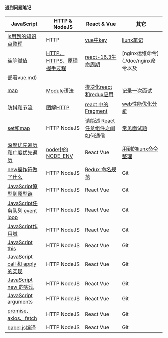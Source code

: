 #### 遇到问题笔记
<!-- + [js用到的知识点整理](https://github.com/Composur/resume/blob/master/blog/js.md)
+ [vue中key](./doc/2019-04-16.md)
+ [连等赋值](./doc/2019-04-17.md)
+ [map](./doc/2019-04-18.md)
+ [防抖和节流](./doc/2019-04-19.md)
+ [set和map](./doc/2019-04-22.md)
+ [深度优先遍历和广度优先遍历](./doc/2019-04-25.md)
+ [请简述 React 任意组件之间如何通信](./doc/2019-04-30.md)
+ [new操作符做了什么](./doc/2019-05-08.md)
+ [JavaScript原型到原型链](./doc/2019-05-09.md)
+ [JavaScript任务队列 event loop](./doc/2019-05-12.md)
+ [JavaScript作用域](./doc/2019-05-13.md)
+ [JavaScript this](./doc/2019-05-15.md)
+ [JavaScript call 和 apply 的实现](./doc/2019-05-16.md)
+ [JavaScript new 的实现](./doc/2019-05-17.md)
+ [JavaScript arguments](./doc/2019-05-20.md)
+ [promise、axios、fetch](./doc/2019-05-24.md)
+ [Module语法](./doc/2019-05-31.md)
+ [node中的NODE_ENV](./doc/2019-07-03.md)
+ [图解HTTP](./doc/http.md)
+ [HTTP、HTTPS、原理握手过程](./doc/2019-07-07.md)
+ [babel.js编译](./doc/2019-07-09.md)
+ [react-16新声明周期](./doc/react-16新声明周期.md)
+ [模块化react和redux应用](./doc/模块化react和redux应用.md)
+ [react 中的 Fragment](./doc/2019-07-31.md)
+ [nginx运维命令](./doc/nginx命令以及部署vue.md)
+ [记录一次面试](./doc/2019-08-24.md)
+ [git日常操作](https://github.com/Composur/resume/blob/master/blog/git.md)
+ [call 、apply 和bind的实现](./doc/2019-05-16.md)
+ [web性能优化分析](./doc/web性能优化.md)
+ [常见面试题](./doc/面试2019-09-25.md)<br/> -->

| JavaScript | HTTP & NodeJS | React & Vue | 其它 | 
| ------ | ------  |------ |------ |
| [js用到的知识点整理](https://github.com/Composur/resume/blob/master/blog/js.md)  | HTTP | [vue中key](./doc/2019-04-16.md)| [liunx笔记](https://github.com/Composur/resume/blob/master/blog/liunx.md) |
| [连等赋值](./doc/2019-04-17.md) | [HTTP、HTTPS、原理握手过程](./doc/2019-07-07.md)  | [react-16.3生命周期](./doc/react-16新声明周期.md)  | [nginx运维命令](./doc/nginx命令以及
部署vue.md) | 
| [map](./doc/2019-04-18.md) | [Module语法](./doc/2019-05-31.md) | [模块化react和redux应用](./doc/模块化react和redux应用.md)  | [记录一次面试](./doc/2019-08-24.md) | 
| [防抖和节流](./doc/2019-04-19.md) | [图解HTTP](./doc/http.md)  | [react 中的 Fragment](./doc/2019-07-31.md)  | [web性能优化分析](./doc/web性能优化.md) | 
| [set和map](./doc/2019-04-22.md) | HTTP  NodeJS |  [请简述 React 任意组件之间如何通信](./doc/2019-04-30.md) | [常见面试题](./doc/面试2019-09-25.md) | 
| [深度优先遍历和广度优先遍历](./doc/2019-04-25.md) |[node中的NODE_ENV](./doc/2019-07-03.md) | React Vue | [用到的liunx命令整理](./doc/linux.md) | 
| [new操作符做了什么](./doc/2019-05-08.md) | HTTP NodeJS | [Redux 命名规范](https://github.com/Composur/resume/blob/master/blog/react.md) | Git | 
| [JavaScript原型到原型链](./doc/2019-05-09.md) | HTTP  NodeJS | React  Vue | Git | 
| [JavaScript任务队列 event loop](./doc/2019-05-12.md) | HTTP  NodeJS | React  Vue | Git | 
| [JavaScript作用域](./doc/2019-05-13.md) | HTTP  NodeJS | React  Vue | Git | 
| [JavaScript this](./doc/2019-05-15.md) | HTTP  NodeJS | React  Vue | Git | 
| [JavaScript call 和 apply 的实现](./doc/2019-05-16.md) | HTTP  NodeJS | React  Vue | Git | 
| [JavaScript new 的实现](./doc/2019-05-17.md) | HTTP  NodeJS | React  Vue | Git | 
| [JavaScript arguments](./doc/2019-05-20.md) | HTTP  NodeJS | React  Vue | Git | 
| [promise、axios、fetch](./doc/2019-05-24.md) | HTTP  NodeJS | React  Vue | Git | 
| [babel.js编译](./doc/2019-07-09.md) | HTTP  NodeJS | React  Vue | Git | 

